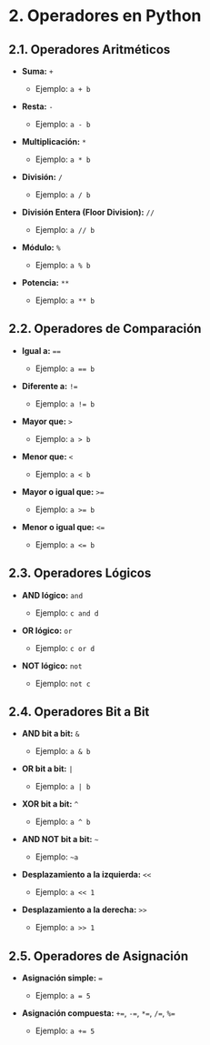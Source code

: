 # 2. Operadores en Python

## 2.1. Operadores Aritméticos

- **Suma:** `+`

  - Ejemplo: `a + b`

- **Resta:** `-`

  - Ejemplo: `a - b`

- **Multiplicación:** `*`

  - Ejemplo: `a * b`

- **División:** `/`

  - Ejemplo: `a / b`

- **División Entera (Floor Division):** `//`

  - Ejemplo: `a // b`

- **Módulo:** `%`

  - Ejemplo: `a % b`

- **Potencia:** `**`
  - Ejemplo: `a ** b`

## 2.2. Operadores de Comparación

- **Igual a:** `==`

  - Ejemplo: `a == b`

- **Diferente a:** `!=`

  - Ejemplo: `a != b`

- **Mayor que:** `>`

  - Ejemplo: `a > b`

- **Menor que:** `<`

  - Ejemplo: `a < b`

- **Mayor o igual que:** `>=`

  - Ejemplo: `a >= b`

- **Menor o igual que:** `<=`
  - Ejemplo: `a <= b`

## 2.3. Operadores Lógicos

- **AND lógico:** `and`

  - Ejemplo: `c and d`

- **OR lógico:** `or`

  - Ejemplo: `c or d`

- **NOT lógico:** `not`
  - Ejemplo: `not c`

## 2.4. Operadores Bit a Bit

- **AND bit a bit:** `&`

  - Ejemplo: `a & b`

- **OR bit a bit:** `|`

  - Ejemplo: `a | b`

- **XOR bit a bit:** `^`

  - Ejemplo: `a ^ b`

- **AND NOT bit a bit:** `~`

  - Ejemplo: `~a`

- **Desplazamiento a la izquierda:** `<<`

  - Ejemplo: `a << 1`

- **Desplazamiento a la derecha:** `>>`
  - Ejemplo: `a >> 1`

## 2.5. Operadores de Asignación

- **Asignación simple:** `=`

  - Ejemplo: `a = 5`

- **Asignación compuesta:** `+=`, `-=`, `*=`, `/=`, `%=`
  - Ejemplo: `a += 5`
